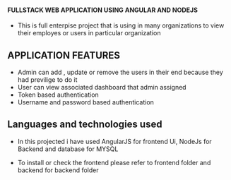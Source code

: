 #### FULLSTACK WEB APPLICATION USING ANGULAR AND NODEJS

* This is full enterpise project that is using in many organizations to view their employes or users in particular organization

## APPLICATION FEATURES
* Admin can add , update or remove the users in their end because they had previlige to do it
* User can view associated dashboard that admin assigned
* Token based authentication
* Username and password based authentication
  
## Languages and technologies used

* In this projected i have used AngularJS for frontend Ui, NodeJs for Backend and database for MYSQL

* To install or check the frontend please refer to frontend folder and backend for backend folder
